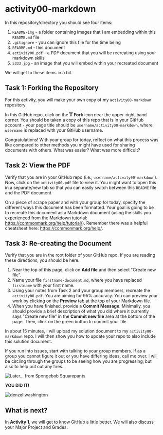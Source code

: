 # activity00-markdown

In this repository/directory you should see four items:

1. `README-img` - a folder containing images that I am embedding within this `README.md` file
2. `.gitignore` - you can ignore this file for the time being
2. `README.md` - this document
3. `activity00.pdf` - a PDF document that you will be recreating using your markdown skills
4. `5333.jpg` - an image that you will embed within your recreated document

We will get to these items in a bit.

## Task 1: Forking the Repository

For this activity, you will make your own copy of my `activity00-markdown` repository.

In this GitHub repo, click on the ![fork](README-img/fork-icon.png) **Fork** icon near the upper-right-hand corner.
You should be taken a copy of this repo that is in your GitHub account - your page title should be `username/activity00-markdown`, where `username` is replaced with your GitHub username.

Congratulations!
With your group for today, reflect on what this process was like compared to other methods you might have used for sharing documents with others.
What was easier?
What was more difficult?

## Task 2: View the PDF

Verify that you are in your GitHub repo (i.e., `username/activity00-markdown`).
Now, click on the `activity00.pdf` file to view it.
You might want to open this in a separate/new tab so that you can easily switch between this `README` file and the PDF document.

On a piece of scrape paper and with your group for today, specify the different ways this document has been formatted.
Your goal is going to be to recreate this document as a Markdown document (using the skills you experienced from the Markdown tutorial: https://commonmark.org/help/tutorial/).
Remember there was a helpful cheatsheet here: https://commonmark.org/help/.

## Task 3: Re-creating the Document

Verify that you are in the root folder of your GitHub repo.
If you are reading these directions, you should be here.

1. Near the top of this page, click on **Add file** and then select "Create new file".
2. Name your file `firstname-document.md`, where you have replaced `firstname` with your first name.
3. Using your notes from Task 2 and your group members, recreate the `activity00.pdf`. You are aiming for 95% accuracy. You can preview your work by clicking on the **Preview** tab at the top of your Markdown file.
4. When you have finished, provide a **Commit Message**. Minimally, you should provide a brief description of what you did where it currently says "Create new file" in the **Commit new file** area at the bottom of the page. Then, click on the green button to commit your file.

In about 15 minutes, I will upload my solution document to my `activity00-markdown` repo.
I will then show you how to update your repo to also include this solution document.

If you run into issues, start with talking to your group members.
If as a group you cannot figure it out or you have differing ideas, call me over.
I will be circling through the groups to be seeing how you are progressing, but also to help put out any fires.

![Later... from Spongebob Squarepants](https://i.ytimg.com/vi/tS9DkqgS488/maxresdefault.jpg)

**YOU DID IT!**

![denzel washington](https://media.giphy.com/media/l0Iy69RBwtdmvwkIo/giphy.gif?cid=ecf05e4726kfujh6vzssnilsm6n6gqt6rteytspbtbcaj4e9&rid=giphy.gif&ct=g)

## What is next?

In **Activity 1**, we will get to know GitHub a little better.
We will also discuss your Major Project and Grades.
